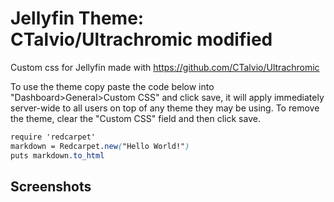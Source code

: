 # Jellyfin Theme: CTalvio/Ultrachromic modified
Custom css for Jellyfin made with https://github.com/CTalvio/Ultrachromic

To use the theme copy paste the code below into "Dashboard>General>Custom CSS" and click save, it will apply immediately server-wide to all users on top of any theme they may be using. To remove the theme, clear the "Custom CSS" field and then click save.

```css
require 'redcarpet'
markdown = Redcarpet.new("Hello World!")
puts markdown.to_html
```

## Screenshots
